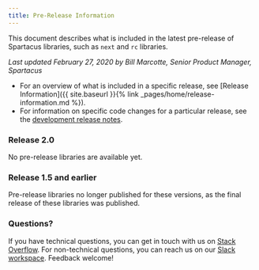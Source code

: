 ```yaml
---
title: Pre-Release Information
---
```


This document describes what is included in the latest pre-release of Spartacus libraries, such as `next` and `rc` libraries.

*Last updated February 27, 2020 by Bill Marcotte, Senior Product Manager, Spartacus*

- For an overview of what is included in a specific release, see [Release Information]({{ site.baseurl }}{% link _pages/home/release-information.md %}).
- For information on specific code changes for a particular release, see the [development release notes](https://github.com/SAP/cloud-commerce-spartacus-storefront/releases).

### Release 2.0

No pre-release libraries are available yet.

### Release 1.5 and earlier

Pre-release libraries no longer published for these versions, as the final release of these libraries was published.

### Questions?

If you have technical questions, you can get in touch with us on [Stack Overflow](https://stackoverflow.com/questions/tagged/spartacus-storefront). For non-technical questions, you can reach us on our [Slack workspace](https://join.slack.com/t/spartacus-storefront/shared_invite/enQtNDM1OTI3OTMwNjU5LTg1NGVjZmFkZjQzODc1MzFhMjc3OTZmMzIzYzg0YjMwODJiY2YxYjA5MTE5NjVmN2E5NjMxNjEzMGNlMDRjMjU). Feedback welcome!


